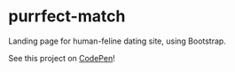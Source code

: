 # purrfect-match
Landing page for human-feline dating site, using Bootstrap.

See this project on [CodePen](https://codepen.io/anthonyhb/full/yaYjzJ/)!
